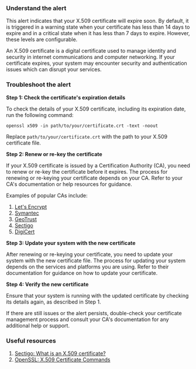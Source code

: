 ### Understand the alert

This alert indicates that your X.509 certificate will expire soon. By default, it is triggered in a warning state when your certificate has less than 14 days to expire and in a critical state when it has less than 7 days to expire. However, these levels are configurable.

An X.509 certificate is a digital certificate used to manage identity and security in internet communications and computer networking. If your certificate expires, your system may encounter security and authentication issues which can disrupt your services.

### Troubleshoot the alert

**Step 1: Check the certificate's expiration details**

To check the details of your X.509 certificate, including its expiration date, run the following command:

```
openssl x509 -in path/to/your/certificate.crt -text -noout
```

Replace `path/to/your/certificate.crt` with the path to your X.509 certificate file.

**Step 2: Renew or re-key the certificate**

If your X.509 certificate is issued by a Certification Authority (CA), you need to renew or re-key the certificate before it expires. The process for renewing or re-keying your certificate depends on your CA. Refer to your CA's documentation or help resources for guidance.

Examples of popular CAs include:

1. [Let's Encrypt](https://letsencrypt.org/)
2. [Symantec](https://securitycloud.symantec.com/cc/landing)
3. [GeoTrust](https://www.geotrust.com/)
4. [Sectigo](https://sectigo.com/)
5. [DigiCert](https://www.digicert.com/)

**Step 3: Update your system with the new certificate**

After renewing or re-keying your certificate, you need to update your system with the new certificate file. The process for updating your system depends on the services and platforms you are using. Refer to their documentation for guidance on how to update your certificate.

**Step 4: Verify the new certificate**

Ensure that your system is running with the updated certificate by checking its details again, as described in Step 1.

If there are still issues or the alert persists, double-check your certificate management process and consult your CA's documentation for any additional help or support.

### Useful resources

1. [Sectigo: What is an X.509 certificate?](https://sectigo.com/resource-library/what-is-x509-certificate)
2. [OpenSSL: X.509 Certificate Commands](https://www.openssl.org/docs/man1.1.1/man1/x509.html)